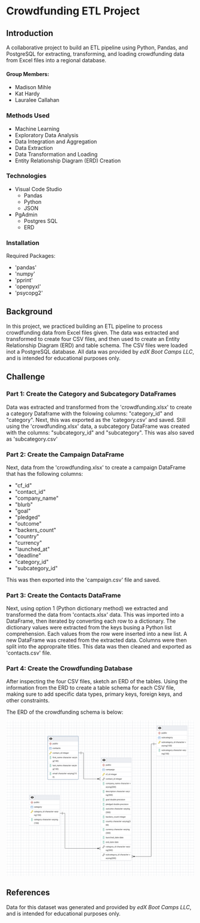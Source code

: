 # Crowdfunding ETL Project 

## Introduction
A collaborative project to build an ETL pipeline using Python, Pandas, and PostgreSQL for extracting, transforming, and loading crowdfunding data from Excel files into a regional database.

#### Group Members: 
* Madison Mihle 
* Kat Hardy 
* Lauralee Callahan 

### Methods Used
* Machine Learning
* Exploratory Data Analysis 
* Data Integration and Aggregation 
* Data Extraction 
* Data Transformation and Loading
* Entity Relationship Diagram (ERD) Creation 

### Technologies 
* Visual Code Studio 
    * Pandas 
    * Python 
    * JSON 
* PgAdmin 
    * Postgres SQL 
    * ERD

### Installation 
Required Packages: 
* 'pandas'
* 'numpy'
* 'pprint'
* 'openpyxl'
* 'psycopg2' 

## Background
In this project, we practiced building an ETL pipeline to process crowdfunding data from Excel files given. The data was extracted and transformed to create four CSV files, and then used to create an Entity Relationship Diagram (ERD) and table schema. The CSV files were loaded inot a PostgreSQL database. All data was provided by _edX Boot Camps LLC_, and is intended for educational purposes only.

## Challenge 
### Part 1: Create the Category and Subcategory DataFrames
Data was extracted and transformed from the 'crowdfunding.xlsx' to create a category Dataframe with the folowing columns: "category_id" and "category". Next, this was exported as the 'category.csv' and saved. Still using the 'crowdfunding.xlsx' data, a subcategory DataFrame was created with the columns: "subcategory_id" and "subcategory". This was also saved as 'subcategory.csv'

### Part 2: Create the Campaign DataFrame
Next, data from the 'crowdfunding.xlsx' to create a campaign DataFrame that has the following columns: 
* "cf_id"
* "contact_id"
* "company_name" 
* "blurb" 
* "goal"
* "pledged" 
* "outcome" 
* "backers_count"
* "country" 
* "currency"
* "launched_at" 
* "deadline" 
* "category_id" 
* "subcategory_id"

This was then exported into the 'campaign.csv' file and saved. 

### Part 3: Create the Contacts DataFrame
Next, using option 1 (Python dictionary method) we extracted and transformed the data from 'contacts.xlsx' data. This was imported into a DataFrame, then iterated by converting each row to a dictionary. The dictionary values were extracted from the keys busing a Python list comprehension. Each values from the row were inserted into a new list. A new DataFrame was created from the extracted data. Columns were then split into the appropraite titles. This data was then cleaned and exported as 'contacts.csv' file. 

### Part 4: Create the Crowdfunding Database 
After inspecting the four CSV files, sketch an ERD of the tables. Using the information from the ERD to create a table schema for each CSV file, making sure to add specific data types, primary keys, foreign keys, and other constraints. 

The ERD of the crowdfunding schema is below: 

![alt text](https://github.com/maddieemihle/Crowdfunding_ETL/blob/main/ERD.png?raw=true) 

## References 
Data for this dataset was generated and provided by _edX Boot Camps LLC_, and is intended for educational purposes only.